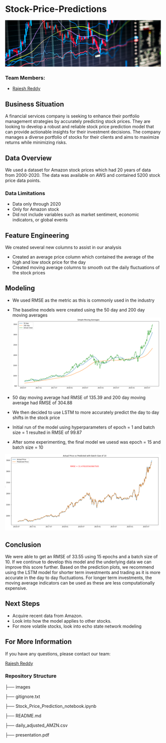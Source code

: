 # Stock-Price-Predictions

![image](./images/stock.png)

### Team Members:
- [Rajesh Reddy](https://github.com/rredd002)

  
## Business Situation
A financial services company is seeking to enhance their portfolio management strategies by accurately predicting stock prices. They are looking to develop a robust and reliable stock price prediction model that can provide actionable insights for their investment decisions. The company manages a diverse portfolio of stocks for their clients and aims to maximize returns while minimizing risks.


## Data Overview
We used a dataset for Amazon stock prices which had 20 years of data from 2000-2020. The data was available on AWS and contained 5200 stock price data points.

### Data Limitations
- Data only through 2020
- Only for Amazon stock
- Did not include variables such as market sentiment, economic indicators, or global events

## Feature Engineering 
We created several new columns to assist in our analysis
- Created an average price column which contained the average of the high and low stock price for the day
- Created moving average columns to smooth out the daily fluctuations of the stock prices

## Modeling
- We used RMSE as the metric as this is commonly used in the industry
- The baseline models were created using the 50 day and 200 day moving averages
![image](./images/moving_averages.png)  
  
- 50 day moving average had RMSE of 135.39 and 200 day moving average had RMSE of 304.88
- We then decided to use LSTM to more accurately predict the day to day shifts in the stock price
- Initial run of the model using hyperparameters of epoch = 1 and batch size = 1 resulted in RMSE of 99.87
- After some experimenting, the final model we usesd was epoch = 15 and batch size = 10

![image](./images/final_LSTM_model.png)  


## Conclusion
We were able to get an RMSE of 33.55 using 15 epochs and a batch size of 10. If we continue to develop this model and the underlying data we can improve this score further. Based on the prediction plots, we recommend using the LSTM model for shorter term investments and trading as it is more accurate in the day to day fluctuations. For longer term investments, the moving average indicators can be used as these are less computationally expensive. 

## Next Steps 
- Acquire recent data from Amazon.
- Look into how the model applies to other stocks.
- For more volatile stocks, look into echo state network modeling
  
## For More Information
 If you have any questions, please contact our team:

 [Rajesh Reddy](https://github.com/rredd002)

### Repository Structure
├── images

├── gitignore.txt

├── Stock_Price_Prediction_notebook.ipynb

├── README.md 

├── daily_adjusted_AMZN.csv

├── presentation.pdf
